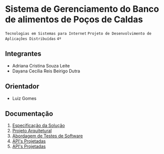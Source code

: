 # Sistema de Gerenciamento do Banco de alimentos de Poços de Caldas

`Tecnologias em Sistemas para Internet`
`Projeto de Desenvolvimento de Aplicações Distribuídas`
`4º`

## Integrantes

* Adriana Cristina Souza Leite
* Dayana Cecília Reis Beirigo Dutra

## Orientador

* Luiz Gomes

## Documentação
<ol>
  <li><a href="docs/1-Especificação da solução.md">Especificação da Solução</a></li>
  <li><a href="docs/2-Projeto Arquitetural.md">Projeto Arquitetural</a></li>
  <li><a href="docs/3-Abordagens de testes de software.md">Abordagem de Testes de Software</a></li>
  <li><a href="docs/4-APIs Projetadas.md">API's Projetadas</a></li>
  <li><a href="docs/5-Elaboração do roteiro de implantação em nuvem.md">API's Projetadas</a></li>
</ol>
  
